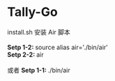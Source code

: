 # Tally-Go

<span>install.sh</span> 安装 Air 脚本
<br />
<br />
<b>Setp 1-2: </b>source alias air='./bin/air'<br />
<b>Setp 2-2: </b>air
<br />
<br />
或者
<b>Setp 1-1: </b>./bin/air<br />
